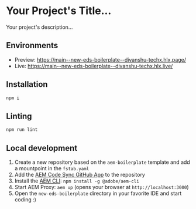 # Your Project's Title...
Your project's description...

## Environments
- Preview: https://main--new-eds-boilerplate--divanshu-techx.hlx.page/
- Live: https://main--new-eds-boilerplate--divanshu-techx.hlx.live/

## Installation

```sh
npm i
```

## Linting

```sh
npm run lint
```

## Local development

1. Create a new repository based on the `aem-boilerplate` template and add a mountpoint in the `fstab.yaml`
1. Add the [AEM Code Sync GitHub App](https://github.com/apps/aem-code-sync) to the repository
1. Install the [AEM CLI](https://github.com/adobe/helix-cli): `npm install -g @adobe/aem-cli`
1. Start AEM Proxy: `aem up` (opens your browser at `http://localhost:3000`)
1. Open the `new-eds-boilerplate` directory in your favorite IDE and start coding :)
